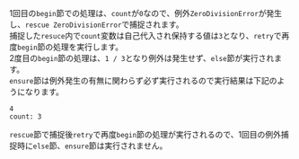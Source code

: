 1回目の`begin`節での処理は、`count`が`0`なので、例外`ZeroDivisionError`が発生し、`rescue ZeroDivisionError`で捕捉されます。  
捕捉した`resuce`内で`count`変数は自己代入され保持する値は`3`となり、`retry`で再度`begin`節の処理を実行します。  
2度目の`begin`節の処理は、`1 / 3`となり例外は発生せず、`else`節が実行されます。  
`ensure`節は例外発生の有無に関わらず必ず実行されるので実行結果は下記のようになります。

```
4
count: 3
```

`rescue`節で捕捉後`retry`で再度`begin`節の処理が実行されるので、1回目の例外捕捉時に`else`節、`ensure`節は実行されません。